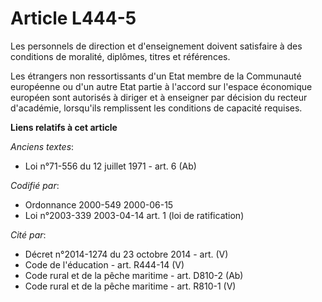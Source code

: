 # Article L444-5

Les personnels de direction et d'enseignement doivent satisfaire à des conditions de moralité, diplômes, titres et
références.

Les étrangers non ressortissants d'un Etat membre de la Communauté européenne ou d'un autre Etat partie à l'accord sur
l'espace économique européen sont autorisés à diriger et à enseigner par décision du recteur d'académie, lorsqu'ils
remplissent les conditions de capacité requises.

**Liens relatifs à cet article**

_Anciens textes_:

  - Loi n°71-556 du 12 juillet 1971 - art. 6 (Ab)

_Codifié par_:

  - Ordonnance 2000-549 2000-06-15
  - Loi n°2003-339 2003-04-14 art. 1 (loi de ratification)

_Cité par_:

  - Décret n°2014-1274 du 23 octobre 2014 - art. (V)
  - Code de l'éducation - art. R444-14 (V)
  - Code rural et de la pêche maritime - art. D810-2 (Ab)
  - Code rural et de la pêche maritime - art. R810-1 (V)
